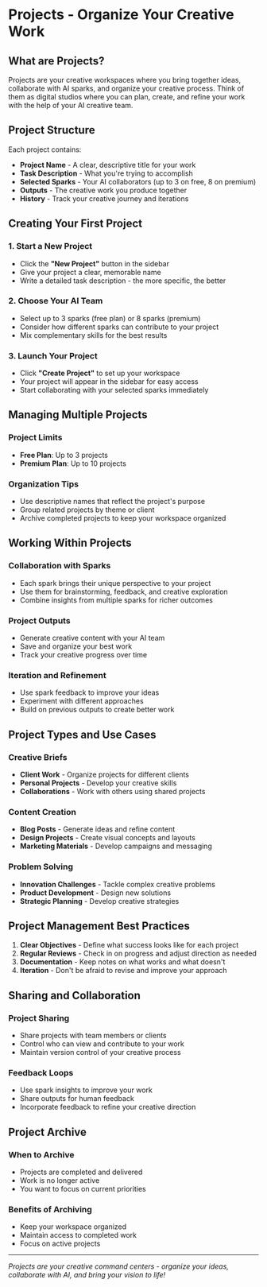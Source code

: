 # Projects - Organize Your Creative Work

## What are Projects?

Projects are your creative workspaces where you bring together ideas, collaborate with AI sparks, and organize your creative process. Think of them as digital studios where you can plan, create, and refine your work with the help of your AI creative team.

## Project Structure

Each project contains:
- **Project Name** - A clear, descriptive title for your work
- **Task Description** - What you're trying to accomplish
- **Selected Sparks** - Your AI collaborators (up to 3 on free, 8 on premium)
- **Outputs** - The creative work you produce together
- **History** - Track your creative journey and iterations

## Creating Your First Project

### 1. Start a New Project
- Click the **"New Project"** button in the sidebar
- Give your project a clear, memorable name
- Write a detailed task description - the more specific, the better

### 2. Choose Your AI Team
- Select up to 3 sparks (free plan) or 8 sparks (premium)
- Consider how different sparks can contribute to your project
- Mix complementary skills for the best results

### 3. Launch Your Project
- Click **"Create Project"** to set up your workspace
- Your project will appear in the sidebar for easy access
- Start collaborating with your selected sparks immediately

## Managing Multiple Projects

### Project Limits
- **Free Plan**: Up to 3 projects
- **Premium Plan**: Up to 10 projects

### Organization Tips
- Use descriptive names that reflect the project's purpose
- Group related projects by theme or client
- Archive completed projects to keep your workspace organized

## Working Within Projects

### Collaboration with Sparks
- Each spark brings their unique perspective to your project
- Use them for brainstorming, feedback, and creative exploration
- Combine insights from multiple sparks for richer outcomes

### Project Outputs
- Generate creative content with your AI team
- Save and organize your best work
- Track your creative progress over time

### Iteration and Refinement
- Use spark feedback to improve your ideas
- Experiment with different approaches
- Build on previous outputs to create better work

## Project Types and Use Cases

### Creative Briefs
- **Client Work** - Organize projects for different clients
- **Personal Projects** - Develop your creative skills
- **Collaborations** - Work with others using shared projects

### Content Creation
- **Blog Posts** - Generate ideas and refine content
- **Design Projects** - Create visual concepts and layouts
- **Marketing Materials** - Develop campaigns and messaging

### Problem Solving
- **Innovation Challenges** - Tackle complex creative problems
- **Product Development** - Design new solutions
- **Strategic Planning** - Develop creative strategies

## Project Management Best Practices

1. **Clear Objectives** - Define what success looks like for each project
2. **Regular Reviews** - Check in on progress and adjust direction as needed
3. **Documentation** - Keep notes on what works and what doesn't
4. **Iteration** - Don't be afraid to revise and improve your approach

## Sharing and Collaboration

### Project Sharing
- Share projects with team members or clients
- Control who can view and contribute to your work
- Maintain version control of your creative process

### Feedback Loops
- Use spark insights to improve your work
- Share outputs for human feedback
- Incorporate feedback to refine your creative direction

## Project Archive

### When to Archive
- Projects are completed and delivered
- Work is no longer active
- You want to focus on current priorities

### Benefits of Archiving
- Keep your workspace organized
- Maintain access to completed work
- Focus on active projects

---

*Projects are your creative command centers - organize your ideas, collaborate with AI, and bring your vision to life!*

